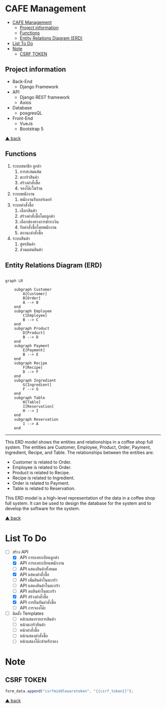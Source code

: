 # CAFE Management

- [CAFE Management](#cafe-management)
  - [Project information](#project-information)
  - [Functions](#functions)
  - [Entity Relations Diagram (ERD)](#entity-relations-diagram-erd)
- [List To Do](#list-to-do)
- [Note](#note)
  - [CSRF TOKEN](#csrf-token)

## Project information

- Back-End
  - Django Framework
- API
  - Django REST framework
  - Axios
- Database
  - posgresQL
- Front-End
  - VueJs
  - Bootstrap 5

[▲ back](#cafe-management)

## Functions

1. ระบบสมาชิก ลูกค้า
   1. การสะสมแต้ม
   2. ตะกร้าสินค้า
   3. สร้างคำสั่งซื้อ
   4. จองโต๊ะในร้าน
2. ระบบพนักงาน
   1. พนักงานรับออร์เดอร์
3. ระบบคำสั่งซื้อ
   1. เลือกสินค้า
   2. สร้างคำสั่งซื้อโดยลูกค้า
   3. เลือกช่องทางการชำระเงิน
   4. รับคำสั่งซื้อโดยพนักงาน
   5. สถานะคำสั่งซื้อ
4. ระบบสินค้า
   1. สูตรสินค้า
   2. ส่วนผสมสินค้า

## Entity Relations Diagram (ERD)

```mermaid

graph LR

    subgraph Customer
        A[Customer]
        B[Order]
        A --> B
    end
    subgraph Employee
        C[Employee]
        B --> C
    end
    subgraph Product
        D[Product]
        B --> D
    end
    subgraph Payment
        E[Payment]
        B --> E
    end
    subgraph Recipe
        F[Recipe]
        D --> F
    end
    subgraph Ingredient
        G[Ingredient]
        F --> G
    end
    subgraph Table
        H[Table]
        I[Reservation]
        H --> I
    end
    subgraph Reservation
        I --> A
    end

```

---

This ERD model shows the entities and relationships in a coffee shop full system. The entities are Customer, Employee, Product, Order, Payment, Ingredient, Recipe, and Table. The relationships between the entities are:

- Customer is related to Order.
- Employee is related to Order.
- Product is related to Recipe.
- Recipe is related to Ingredient.
- Order is related to Payment.
- Table is related to Reservation.

This ERD model is a high-level representation of the data in a coffee shop full system. It can be used to design the database for the system and to develop the software for the system.

[▲ back](#cafe-management)

# List To Do

* [ ] สร้าง API
  * [X] API การลงทะเบียนลูกค้า
  * [X] API การลงทะเบียนพนักงาน
  * [ ] API แสดงสินค้าทั้งหมด
  * [X] API แสดงคำสั่งซื้อ
  * [ ] API เพิ่มสินค้าในตะกร้า
  * [ ] API แสดงสินค้าในตะกร้า
  * [ ] API ลบสินค้าในตะกร้า
  * [X] API สร้างคำสั่งซื้อ
  * [X] API การยืนยันคำสั่งซื้อ
  * [ ] API การจองโต๊ะ
* [ ] ติดตั้ง Templates
  * [ ] หน้าแสดงรายการสินค้า
  * [ ] หน้าตะกร้าสินค้า
  * [ ] หน้าคำสั่งซื้อ
  * [ ] หน้าแสดงคำสั่งซื้อ
  * [ ] หน้าแสดงโต๊ะสำหรับจอง

# Note

## CSRF TOKEN

```javascript
form_data.append("csrfmiddlewaretoken", "{{csrf_token}}");
```

[▲ back](#cafe-management)
